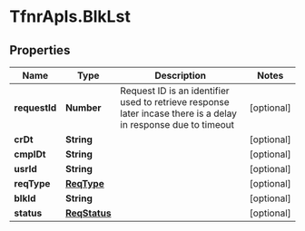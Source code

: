 # TfnrApIs.BlkLst

## Properties
Name | Type | Description | Notes
------------ | ------------- | ------------- | -------------
**requestId** | **Number** | Request ID is an identifier used to retrieve response later incase there is a delay in response due to timeout | [optional] 
**crDt** | **String** |  | [optional] 
**cmplDt** | **String** |  | [optional] 
**usrId** | **String** |  | [optional] 
**reqType** | [**ReqType**](ReqType.md) |  | [optional] 
**blkId** | **String** |  | [optional] 
**status** | [**ReqStatus**](ReqStatus.md) |  | [optional] 


